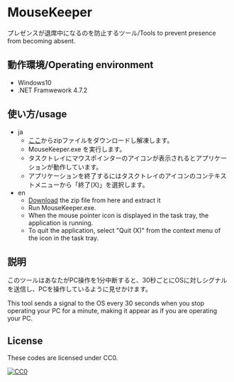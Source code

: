 # MouseKeeper

プレゼンスが退席中になるのを防止するツール/Tools to prevent presence from becoming absent.

## 動作環境/Operating environment

* Windows10
* .NET Framwework 4.7.2

## 使い方/usage

* ja
  * [ここ]()からzipファイルをダウンロードし解凍します。
  * MouseKeeper.exe を実行します。
  * タスクトレイにマウスポインターのアイコンが表示されるとアプリケーションが動作しています。
  * アプリケーションを終了するにはタスクトレイのアイコンのコンテキストメニューから「終了(X)」を選択します。
* en
  * [Download]() the zip file from here and extract it
  * Run MouseKeeper.exe.
  * When the mouse pointer icon is displayed in the task tray, the application is running.
  * To quit the application, select "Quit (X)" from the context menu of the icon in the task tray.

## 説明

このツールはあなたがPC操作を1分中断すると、30秒ごとにOSに対しシグナルを送信し、PCを操作しているように見せかけます。

This tool sends a signal to the OS every 30 seconds when you stop operating your PC for a minute, making it appear as if you are operating your PC.

## License

These codes are licensed under CC0.

[![CC0](http://i.creativecommons.org/p/zero/1.0/88x31.png "CC0")](http://creativecommons.org/publicdomain/zero/1.0/deed.ja)
